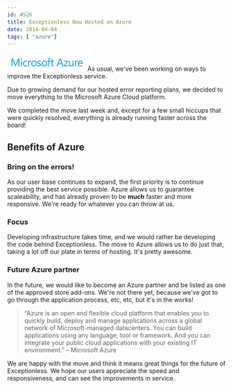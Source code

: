 ```yaml
---
id: 4526
title: Exceptionless Now Hosted on Azure
date: 2014-04-04
tags: [ "azure"]
---
```

[<img loading="lazy" class="alignright size-full wp-image-4531" style="margin: 10px;" alt="Microsoft Azure" src="/assets/logo1.png" width="165" height="21" data-id="4531" />](/assets/logo1.png)As usual, we've been working on ways to improve the Exceptionless service.

Due to growing demand for our hosted error reporting plans, we decided to move everything to the Microsoft Azure Cloud platform.

We completed the move last week and, except for a few small hiccups that were quickly resolved, everything is already running faster across the board!

<!--more-->

## Benefits of Azure

### Bring on the errors!

As our user base continues to expand, the first priority is to continue providing the best service possible. Azure allows us to guarantee scaleability, and has already proven to be **much** faster and more responsive. We're ready for whatever you can throw at us.

### Focus

Developing infrastructure takes time, and we would rather be developing the code behind Exceptionless. The move to Azure allows us to do just that, taking a lot off our plate in terms of hosting. It's pretty awesome.

### Future Azure partner

In the future, we would like to become an Azure partner and be listed as one of the approved store add-ons. We're not there yet, because we've got to go through the application process, etc, etc, but it's in the works!

> &#8220;Azure is an open and flexible cloud platform that enables you to quickly build, deploy and manage applications across a global network of Microsoft-managed datacenters. You can build applications using any language, tool or framework. And you can integrate your public cloud applications with your existing IT environment.&#8221; &#8211; Microsoft Azure

We are happy with the move and think it means great things for the future of Exceptionless. We hope our users appreciate the speed and responsiveness, and can see the improvements in service.
